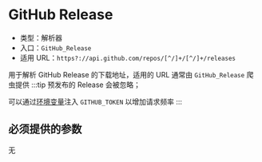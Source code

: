 # GitHub Release

- 类型：解析器
- 入口：`GitHub_Release`
- 适用 URL：`https?://api.github.com/repos/[^/]+/[^/]+/releases`

用于解析 GitHub Release 的下载地址，适用的 URL 通常由 `GitHub_Release` 爬虫提供
:::tip
预发布的 Release 会被忽略；

可以通过[环境变量](../../guide/usage.md#环境变量)注入 `GITHUB_TOKEN` 以增加请求频率
:::

## 必须提供的参数

无
